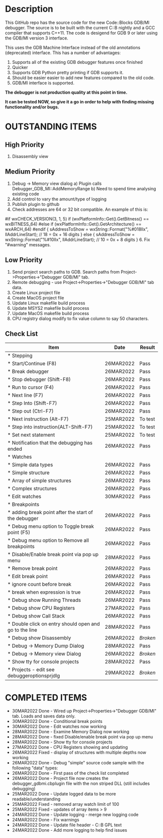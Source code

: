 # Description
This GitHub repo has the source code for the new Code::Blocks GDB/MI debugger. The source is to be built with the current C::B nightly and a GCC compiler that supports C++11. The code is desigend for GDB 9 or later using the GDB/MI version 3 interface.

This uses the GDB Machine Interface instead of the old annotations (deprecated) interface. This has a number of advantages:

1. Supports all of the existing GDB debugger features once finished
2. Quicker
3. Supports GDB Python pretty printing if GDB supports it.
4. Should be easier easier to add new features compared to the old code.
5. GDB/MI interface is supported.

**The debugger is not production quality at this point in time.**

**It can be tested NOW, so give it a go in order to help with finding missing functionality and/or bugs.**

# OUTSTANDING ITEMS

## High Priority
1. Disassembly view

## Medium Priority
1. Debug -> Memory view dialog
    a) Plugin calls Debugger_GDB_MI::AddMemoryRange
    b) Need to spend time analysing existing code
2. Add control to vary the amount/type of logging
3. Publish plugin to github
4. Check addresses are 64 or 32 bit compatible. An example of this is:

#if wxCHECK_VERSION(3, 1, 5)
        if (wxPlatformInfo::Get().GetBitness() == wxBITNESS_64)
#else
        if (wxPlatformInfo::Get().GetArchitecture() == wxARCH_64)
#endif
        {
            sAddressToShow = wxString::Format("%#018llx", llAddrLineStart); // 18 = 0x + 16 digits
        }
        else
        {
            sAddressToShow = wxString::Format("%#10llx", llAddrLineStart); // 10 = 0x + 8 digits
        }
6. Fix "#warning" messages.

## Low Priority
1. Send project search paths to GDB. Search paths from  Project->Properties->"Debugger GDB/MI" tab.
2. Remote debugging - use Project->Properties->"Debugger GDB/MI" tab data.
3. Create Linux project file
4. Create MacOS project file
5. Update Linux makefile build process
6. Update MSYS2 makefile build process
7. Update MacOS makefile build process
8. CPU registry dialog modify to fix value column to say 50 characters.

## Check List

|                  Item                                      |   Date    |   Result   |
|------------------------------------------------------------|-----------|------------|
|* Stepping                                                  |           |            |
|  * Start/Continue       (F8)                               | 26MAR2022 |    Pass    |
|  * Break debugger                                          | 26MAR2022 |    Pass    |
|  * Stop debugger        (Shift-F8)                         | 26MAR2022 |    Pass    |
|  * Run to cursor        (F4)                               | 26MAR2022 |    Pass    |
|  * Next line            (F7)                               | 26MAR2022 |    Pass    |
|  * Step Into            (Shift-F7)                         | 26MAR2022 |    Pass    |
|  * Step out             (Ctrl-F7)                          | 26MAR2022 |    Pass    |
|  * Next instruction     (Alt-F7)                           | 25MAR2022 |   To test  |
|  * Step into instruction(ALT-Shift-F7)                     | 25MAR2022 |   To test  |
|  * Set next statement                                      | 25MAR2022 |   To test  |
|  * Notification that the debugging has ended               | 26MAR2022 |    Pass    |
|* Watches                                                   |           |            |
|  * Simple data types                                       | 26MAR2022 |    Pass    |
|  * Simple structure                                        | 26MAR2022 |    Pass    |
|  * Array of simple structures                              | 26MAR2022 |    Pass    |
|  * Complex structures                                      | 26MAR2022 |    Pass    |
|  * Edit watches                                            | 30MAR2022 |    Pass    |
|* Breakpoints                                               |           |            |
|  * adding break point after the start of the debugger      | 26MAR2022 |    Pass    |
|  * Debug menu option to Toggle break point (F5)            | 26MAR2022 |    Pass    |
|  * Debug menu option to Remove all breakpoints             | 26MAR2022 |    Pass    |
|  * Disable/Enable break point via pop up menu              | 28MAR2022 |    Pass    |
|  * Remove break point                                      | 26MAR2022 |    Pass    |
|  * Edit break point                                        | 26MAR2022 |    Pass    |
|    * ignore count before break                             | 26MAR2022 |    Pass    |
|    * break when expression is true                         | 26MAR2022 |    Pass    |
|* Debug show Running Threads                                | 26MAR2022 |    Pass    |
|* Debug show CPU Registers                                  | 27MAR2022 |    Pass    |
|* Debug show Call Stack                                     | 26MAR2022 |    Pass    |
|  * Double click on entry should open and go to the line    | 28MAR2022 |    Pass    |
|* Debug show Disassembly                                    | 26MAR2022 |  *Broken*  |
|* Debug -> Memory Dump Dialog                               | 28MAR2022 |    Pass    | 
|* Debug -> Memory view Dialog                               | 26MAR2022 |  *Broken*  | 
|* Show tty for console projects                             | 28MAR2022 |    Pass    |
|* Projects - edit see debuggeroptionsprjdlg                 | 29MAR2022 |  *Broken*  |

# COMPLETED ITEMS

* 30MAR2022 Done - Wired up Project->Properties->"Debugger GDB/MI" tab. Loads and saves data only.
* 30MAR2022 Done - Conditional break points
* 30MAR2022 Done - Edit watches now working
* 28MAR2022 Done - Examine Memory Dialog now working
* 28MAR2022 Done - fixed Disable/enable break point via pop up menu
* 28MAR2022 Done - Show tty for console projects 
* 27MAR2022 Done - CPU Registers showing and updating
* 26MAR2022 Fixed - display of structures with multiple depths now working
* 26MAR2022 Done - Debug "simple" source code sample with the following "data" types:
* 26MAR2022 Done - First pass of the check list completed
* 26MAR2022 Done - Project file now creates the debugger_gdbmi.cbplugin file with the non striped DLL (still includes debugging)
* 25MAR2022 Done - Update logged data to be more readable/understanding
* 25MAR2022 Fixed - removed array watch limit of 100
* 25MAR2022 Fixed - updates of array items > 9
* 24MAR2022 Done - Update logging - merge new logging code
* 24MAR2022 Done - Fix warnings
* 24MAR2022 Done - Update file header - C::B GPL text
* 24MAR2022 Done - Add more logging to help find issues

